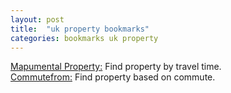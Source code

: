 ```yaml
---
layout: post
title:  "uk property bookmarks"
categories: bookmarks uk property
---
```


[Mapumental Property:](http://property.mapumental.com/) Find property by travel time.  
[Commutefrom:](http://commutefrom.com/) Find property based on commute.
